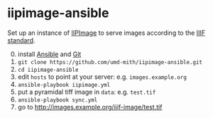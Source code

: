 # iipimage-ansible

Set up an instance of [IIPImage](http://iipimage.sourceforge.net/) to serve
images according to the [IIIF standard](http://iiif.io/).

0. install [Ansible] and [Git]
1. `git clone https://github.com/umd-mith/iipimage-ansible.git`
2. `cd iipimage-ansible`
2. edit `hosts` to point at your server: e.g. `images.example.org`
3. `ansible-playbook iipimage.yml`
4. put a pyramidal tiff image in `data`: e.g. `test.tif`
5. `ansible-playbook sync.yml`
6. go to http://images.example.org/iiif-image/test.tif

[Ansible]: https://www.ansible.com/
[Git]: https://github.com/trevormunoz/automation/tree/master/iiif-server
